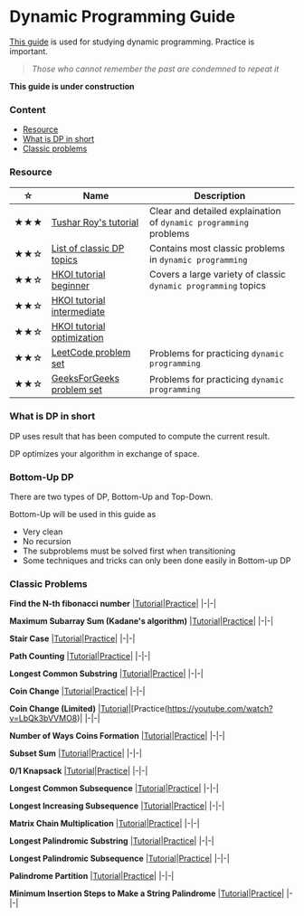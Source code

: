 # Dynamic Programming Guide
[This guide](https://github.com/udontur/cp/blob/main/*Resource/*dpg.md) is used for studying dynamic programming. Practice is important.

> *Those who cannot remember the past are condemned to repeat it*

**This guide is under construction**

### Content
* [Resource](#Resource)
* [What is DP in short](#What-is-DP-in-short)
* [Classic problems](#Classic-problems)

### Resource
|☆|Name|Description|
|-|-|-|
|★★★|[Tushar Roy's tutorial](https://www.youtube.com/playlist?list=PLrmLmBdmIlpsHaNTPP_jHHDx_os9ItYXr)|Clear and detailed explaination of `dynamic programming` problems|
|★★☆|[List of classic DP topics](https://iq.opengenus.org/list-of-dynamic-programming-problems/)|Contains most classic problems in `dynamic programming`|
|★★☆|[HKOI tutorial beginner](https://assets.hkoi.org/training2023/dp-i-adv.pdf)|Covers a large variety of classic `dynamic programming` topics|
|★★☆|[HKOI tutorial intermediate](https://assets.hkoi.org/training2023/dp-ii.pdf)||
|★★☆|[HKOI tutorial optimization](https://assets.hkoi.org/training2023/dp-iii.pdf)||
|★★☆|[LeetCode problem set](https://leetcode.com/tag/dynamic-programming/)|Problems for practicing `dynamic programming`|
|★★☆|[GeeksForGeeks problem set](https://www.geeksforgeeks.org/explore?page=1&category=Dynamic%20Programming&sortBy=submissions)|Problems for practicing `dynamic programming`|

### What is DP in short
DP uses result that has been computed to compute the current result.

DP optimizes your algorithm in exchange of space.

### Bottom-Up DP
There are two types of DP, Bottom-Up and Top-Down.

Bottom-Up will be used in this guide as
* Very clean
* No recursion
* The subproblems must be solved first when transitioning
* Some techniques and tricks can only been done easily in Bottom-up DP

### Classic Problems
**Find the N-th fibonacci number**
|[Tutorial](https://assets.hkoi.org/training2023/dp-i-adv.pdf#page=10)|[Practice](https://leetcode.com/problems/fibonacci-number/description/)|
|-|-|

**Maximum Subarray Sum (Kadane's algorithm)**
|[Tutorial](https://assets.hkoi.org/training2023/dp-i-adv.pdf#page=28)|[Practice](https://leetcode.com/problems/maximum-subarray/description/)|
|-|-|

**Stair Case**
|[Tutorial](youtube.com/watch?v=YBSt1jYwVfU&t=513)|[Practice](https://leetcode.com/problems/climbing-stairs/)|
|-|-|

**Path Counting**
|[Tutorial](https://youtube.com/watch?v=YBSt1jYwVfU&t=846)|[Practice](https://leetcode.com/problems/unique-paths/)|
|-|-|

**Longest Common Substring**
|[Tutorial](https://www.youtube.com/watch?v=BysNXJHzCEs)|[Practice](https://www.geeksforgeeks.org/problems/longest-common-substring1452/1)|
|-|-|

**Coin Change**
|[Tutorial](https://www.youtube.com/watch?v=NJuKJ8sasGk)|[Practice](https://leetcode.com/problems/coin-change/description/)|
|-|-|

**Coin Change (Limited)**
|[Tutorial](https://www.youtube.com/watch?v=Y0ZqKpToTic)|[Practice(https://youtube.com/watch?v=LbQk3bVVMO8)|
|-|-|

**Number of Ways Coins Formation**
|[Tutorial](https://www.youtube.com/watch?v=_fgjrs570YE)|[Practice](https://leetcode.com/problems/coin-change-ii/description/)|
|-|-|

**Subset Sum**
|[Tutorial](https://www.youtube.com/watch?v=s6FhG--P7z0)|[Practice](https://judge.hkoi.org/task/S001)|
|-|-|

**0/1 Knapsack**
|[Tutorial](https://www.youtube.com/watch?v=8LusJS5-AGo)|[Practice](https://www.geeksforgeeks.org/problems/0-1-knapsack-problem0945/1)|
|-|-|

**Longest Common Subsequence**
|[Tutorial](https://www.youtube.com/watch?v=NnD96abizww)|[Practice](https://leetcode.com/problems/longest-common-subsequence/description/)|
|-|-|

**Longest Increasing Subsequence**
|[Tutorial](https://www.youtube.com/watch?v=CE2b_-XfVDk)|[Practice](https://leetcode.com/problems/longest-increasing-subsequence/description/)|
|-|-|

**Matrix Chain Multiplication**
|[Tutorial](https://www.youtube.com/watch?v=vgLJZMUfnsU)|[Practice](https://www.geeksforgeeks.org/problems/matrix-chain-multiplication0303/1)|
|-|-|

**Longest Palindromic Substring**
|[Tutorial](https://www.youtube.com/watch?v=V-sEwsca1ak)|[Practice](https://leetcode.com/problems/longest-palindromic-substring/description/)|
|-|-|

**Longest Palindromic Subsequence**
|[Tutorial](https://www.youtube.com/watch?v=_nCsPn7_OgI)|[Practice](https://leetcode.com/problems/longest-palindromic-subsequence/description/)|
|-|-|

**Palindrome Partition**
|[Tutorial](https://www.youtube.com/watch?v=lDYIvtBVmgo)|[Practice](https://www.geeksforgeeks.org/problems/palindromic-patitioning4845/1)|
|-|-|

**Minimum Insertion Steps to Make a String Palindrome**
|[Tutorial](https://leetcode.com/problems/minimum-insertion-steps-to-make-a-string-palindrome/editorial/)|[Practice](https://leetcode.com/problems/minimum-insertion-steps-to-make-a-string-palindrome/description/)|
|-|-|










